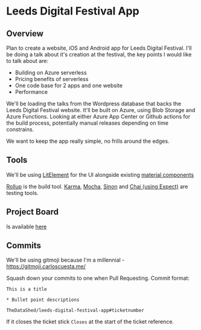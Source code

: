 # Leeds Digital Festival App


## Overview

Plan to create a website, iOS and Android app for Leeds Digital Festival.
I'll be doing a talk about it's creation at the festival, the key points I would like to talk about are:
 - Building on Azure serverless
 - Pricing benefits of serverless
 - One code base for 2 apps and one website
 - Performance

We'll be loading the talks from the Wordpress database that backs the Leeds Digital Festival website.
It'll be built on Azure, using Blob Storage and Azure Functions.
Looking at either Azure App Center or Github actions for the build process, potentially manual releases depending on time constrains.


We want to keep the app really simple, no frills around the edges.

## Tools

We'll be using [LitElement](https://lit-element.polymer-project.org/) for the UI alongside existing [material components](https://github.com/material-components/material-components-web-components)

[Rollup](https://rollupjs.org/guide/en/) is the build tool.
[Karma](http://karma-runner.github.io/4.0/index.html), [Mocha](https://mochajs.org/), [Sinon](https://sinonjs.org/) and [Chai (using Expect)](https://www.chaijs.com/guide/styles/#expect) are testing tools.

## Project Board

Is available [here](https://github.com/TheDataShed/leeds-digital-festival-app/projects/1)

## Commits

We'll be using gitmoji because I'm a millennial - https://gitmoji.carloscuesta.me/

Squash down your commits to one when Pull Requesting.
Commit format:
```
This is a title

* Bullet point descriptions

TheDataShed/leeds-digital-festival-app#ticketnumber
```

If it closes the ticket stick `Closes` at the start of the ticket reference.
